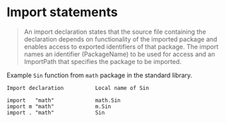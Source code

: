 # Import statements

> An import declaration states that the source file containing the declaration
> depends on functionality of the imported package and enables access to
> exported identifiers of that package. The import names an identifier
> (PackageName) to be used for access and an ImportPath that specifies the
> package to be imported.

Example `Sin` function from `math` package in the standard library.

```
Import declaration          Local name of Sin

import   "math"             math.Sin
import m "math"             m.Sin
import . "math"             Sin
```
